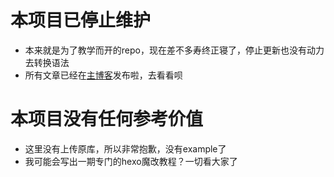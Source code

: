 # 本项目已停止维护
- 本来就是为了教学而开的repo，现在差不多寿终正寝了，停止更新也没有动力去转换语法
- 所有文章已经在[主博客](https://mouz.xyz)发布啦，去看看呗
# 本项目没有任何参考价值
- 这里没有上传原库，所以非常抱歉，没有example了
- 我可能会写出一期专门的hexo魔改教程？一切看大家了
